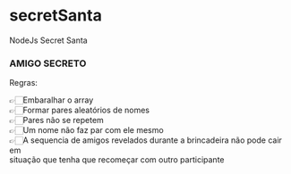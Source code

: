 # secretSanta
NodeJs Secret Santa

<h3>AMIGO SECRETO</h3>

Regras: <br>
<p>
👉🏻Embaralhar o array <br>
👉🏻Formar pares aleatórios de nomes <br>
👉🏻Pares não se repetem <br>
👉🏻Um nome não faz par com ele mesmo <br>
👉🏻A sequencia de amigos revelados durante a brincadeira não pode cair em  <br>
  situação que tenha que recomeçar com outro participante
</p>
